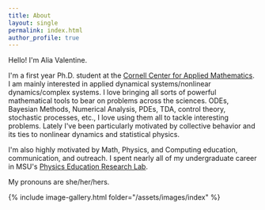 ```yaml
---
title: About
layout: single
permalink: index.html
author_profile: true
---
```


Hello! I'm Alia Valentine.

I'm a first year Ph.D. student at the [Cornell Center for Applied Mathematics](https://www.cam.cornell.edu/cam). I am mainly interested in applied dynamical systems/nonlinear dynamics/complex systems. I love bringing all sorts of powerful mathematical tools to bear on problems across the sciences. ODEs, Bayesian Methods, Numerical Analysis, PDEs, TDA, control theory, stochastic processes, etc., I love using them all to tackle interesting problems. Lately I've been particularly motivated by collective behavior and its ties to nonlinear dynamics and statistical physics.

I'm also highly motivated by Math, Physics, and Computing education, communication, and outreach. I spent nearly all of my undergraduate career in MSU's [Physics Education Research Lab](https://perl.natsci.msu.edu/).

My pronouns are she/her/hers.

{% include image-gallery.html folder="/assets/images/index" %}